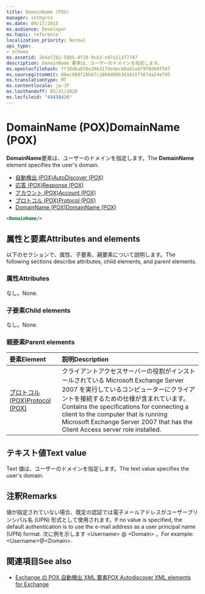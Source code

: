 ```yaml
---
title: DomainName (POX)
manager: sethgros
ms.date: 09/17/2015
ms.audience: Developer
ms.topic: reference
localization_priority: Normal
api_type:
- schema
ms.assetid: 2b4af2b2-58b5-4f28-9cb3-c07a11377747
description: DomainName 要素は、ユーザーのドメインを指定します。
ms.openlocfilehash: ff38d6a876e396317dedece0a81a9f9f0db0f587
ms.sourcegitcommit: 88ec988f2bb67c1866d06b361615f3674a24e795
ms.translationtype: MT
ms.contentlocale: ja-JP
ms.lasthandoff: 05/31/2020
ms.locfileid: "44458426"
---
```

# <a name="domainname-pox"></a><span data-ttu-id="a99d5-103">DomainName (POX)</span><span class="sxs-lookup"><span data-stu-id="a99d5-103">DomainName (POX)</span></span>

<span data-ttu-id="a99d5-104">**DomainName**要素は、ユーザーのドメインを指定します。</span><span class="sxs-lookup"><span data-stu-id="a99d5-104">The **DomainName** element specifies the user's domain.</span></span> 
  
- [<span data-ttu-id="a99d5-105">自動検出 (POX)</span><span class="sxs-lookup"><span data-stu-id="a99d5-105">AutoDiscover (POX)</span></span>](autodiscover-pox.md)  
- [<span data-ttu-id="a99d5-106">応答 (POX)</span><span class="sxs-lookup"><span data-stu-id="a99d5-106">Response (POX)</span></span>](response-pox.md)  
- [<span data-ttu-id="a99d5-107">アカウント (POX)</span><span class="sxs-lookup"><span data-stu-id="a99d5-107">Account (POX)</span></span>](account-pox.md) 
- [<span data-ttu-id="a99d5-108">プロトコル (POX)</span><span class="sxs-lookup"><span data-stu-id="a99d5-108">Protocol (POX)</span></span>](protocol-pox.md) 
- [<span data-ttu-id="a99d5-109">DomainName (POX)</span><span class="sxs-lookup"><span data-stu-id="a99d5-109">DomainName (POX)</span></span>](domainname-pox.md)
  
```xml
<DomainName/>
```

## <a name="attributes-and-elements"></a><span data-ttu-id="a99d5-110">属性と要素</span><span class="sxs-lookup"><span data-stu-id="a99d5-110">Attributes and elements</span></span>

<span data-ttu-id="a99d5-111">以下のセクションで、属性、子要素、親要素について説明します。</span><span class="sxs-lookup"><span data-stu-id="a99d5-111">The following sections describe attributes, child elements, and parent elements.</span></span>
  
### <a name="attributes"></a><span data-ttu-id="a99d5-112">属性</span><span class="sxs-lookup"><span data-stu-id="a99d5-112">Attributes</span></span>

<span data-ttu-id="a99d5-113">なし。</span><span class="sxs-lookup"><span data-stu-id="a99d5-113">None.</span></span>
  
### <a name="child-elements"></a><span data-ttu-id="a99d5-114">子要素</span><span class="sxs-lookup"><span data-stu-id="a99d5-114">Child elements</span></span>

<span data-ttu-id="a99d5-115">なし。</span><span class="sxs-lookup"><span data-stu-id="a99d5-115">None.</span></span>
  
### <a name="parent-elements"></a><span data-ttu-id="a99d5-116">親要素</span><span class="sxs-lookup"><span data-stu-id="a99d5-116">Parent elements</span></span>

|<span data-ttu-id="a99d5-117">**要素**</span><span class="sxs-lookup"><span data-stu-id="a99d5-117">**Element**</span></span>|<span data-ttu-id="a99d5-118">**説明**</span><span class="sxs-lookup"><span data-stu-id="a99d5-118">**Description**</span></span>|
|:-----|:-----|
|[<span data-ttu-id="a99d5-119">プロトコル (POX)</span><span class="sxs-lookup"><span data-stu-id="a99d5-119">Protocol (POX)</span></span>](protocol-pox.md) <br/> |<span data-ttu-id="a99d5-120">クライアントアクセスサーバーの役割がインストールされている Microsoft Exchange Server 2007 を実行しているコンピューターにクライアントを接続するための仕様が含まれています。</span><span class="sxs-lookup"><span data-stu-id="a99d5-120">Contains the specifications for connecting a client to the computer that is running Microsoft Exchange Server 2007 that has the Client Access server role installed.</span></span>  <br/> |
   
## <a name="text-value"></a><span data-ttu-id="a99d5-121">テキスト値</span><span class="sxs-lookup"><span data-stu-id="a99d5-121">Text value</span></span>

<span data-ttu-id="a99d5-122">Text 値は、ユーザーのドメインを指定します。</span><span class="sxs-lookup"><span data-stu-id="a99d5-122">The text value specifies the user's domain.</span></span>
  
## <a name="remarks"></a><span data-ttu-id="a99d5-123">注釈</span><span class="sxs-lookup"><span data-stu-id="a99d5-123">Remarks</span></span>

<span data-ttu-id="a99d5-124">値が指定されていない場合、既定の認証では電子メールアドレスがユーザープリンシパル名 (UPN) 形式として使用されます。</span><span class="sxs-lookup"><span data-stu-id="a99d5-124">If no value is specified, the default authentication is to use the e-mail address as a user principal name (UPN) format.</span></span> <span data-ttu-id="a99d5-125">次に例を示します \<Username\> @ \<Domain\> 。</span><span class="sxs-lookup"><span data-stu-id="a99d5-125">For example: \<Username\>@\<Domain\>.</span></span>
  
## <a name="see-also"></a><span data-ttu-id="a99d5-126">関連項目</span><span class="sxs-lookup"><span data-stu-id="a99d5-126">See also</span></span>

- [<span data-ttu-id="a99d5-127">Exchange の POX 自動検出 XML 要素</span><span class="sxs-lookup"><span data-stu-id="a99d5-127">POX Autodiscover XML elements for Exchange</span></span>](pox-autodiscover-xml-elements-for-exchange.md)

